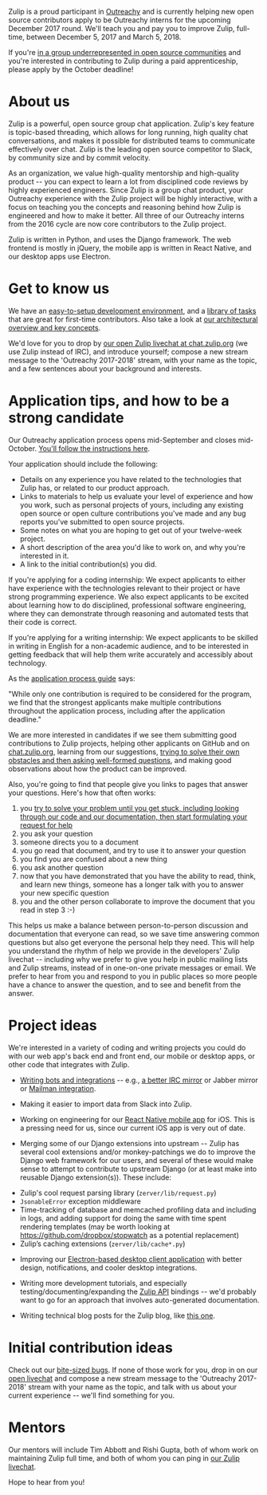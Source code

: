 Zulip is a proud participant in [Outreachy](https://www.gnome.org/outreachy/) and
is currently helping new open source contributors apply to be
Outreachy interns for the upcoming December 2017 round. We'll teach you and pay
you to improve Zulip, full-time, between December 5, 2017 and March 5,
2018.

If you're [in a group underrepresented in open source
communities](https://wiki.gnome.org/Outreachy#Eligibility) and you're
interested in contributing to Zulip during a paid apprenticeship,
please apply by the October deadline!

# About us

Zulip is a powerful, open source group chat application. Zulip's key feature
is topic-based threading, which allows for long running, high quality chat
conversations, and makes it possible for distributed teams to communicate
effectively over chat. Zulip is the leading open source competitor to Slack,
by community size and by commit velocity.

As an organization, we value high-quality mentorship and
high-quality product -- you can expect to learn a lot from
disciplined code reviews by highly experienced engineers. Since Zulip is a
group chat product, your Outreachy experience with the Zulip project will be
highly interactive, with a focus on teaching you the concepts and
reasoning behind how Zulip is engineered and how to make it better. All three
of our Outreachy interns from the 2016 cycle are now core contributors to the
Zulip project.

Zulip is written in Python, and uses the Django framework. The web frontend
is mostly in jQuery, the mobile app is written in React Native, and our
desktop apps use Electron.

# Get to know us

We have an [easy-to-setup development environment](http://zulip.readthedocs.io/en/latest/dev-overview.html),
and a [library of tasks](https://github.com/zulip/zulip/issues?q=is%3Aopen+is%3Aissue+label%3A%22bite+size%22)
that are great for first-time contributors.
Also take a look at [our architectural overview and key concepts](https://zulip.readthedocs.io/en/latest/architecture-overview.html#usage-assumptions-and-concepts).

We'd love for you to drop by [our open Zulip livechat at
chat.zulip.org](https://chat.zulip.org/#narrow/stream/Outreachy.202017-2018)
(we use Zulip instead of IRC), and introduce yourself; compose a new
stream message to the 'Outreachy 2017-2018' stream, with your name as
the topic, and a few sentences about your background and interests.

# Application tips, and how to be a strong candidate

Our Outreachy application process opens mid-September and closes
mid-October. [You'll follow the instructions
here](https://wiki.gnome.org/Outreachy#Application_Process).

Your application should include the following:

* Details on any experience you have related to the technologies that
  Zulip has, or related to our product approach.
* Links to materials to help us evaluate your level of experience and
  how you work, such as personal projects of yours, including any
  existing open source or open culture contributions you've made and
  any bug reports you've submitted to open source projects.
* Some notes on what you are hoping to get out of your twelve-week project.
* A short description of the area you'd like to work on, and why you're
  interested in it.
* A link to the initial contribution(s) you did.

If you're applying for a coding internship: We expect applicants to
either have experience with the technologies relevant to their project
or have strong programming experience.  We also expect applicants to
be excited about learning how to do disciplined, professional software
engineering, where they can demonstrate through reasoning and
automated tests that their code is correct.

If you're applying for a writing internship: We expect applicants to
be skilled in writing in English for a non-academic audience, and to
be interested in getting feedback that will help them write accurately
and accessibly about technology.

As the [application process
guide](https://wiki.gnome.org/Outreachy#Application_Process) says:

"While only one contribution is required to be considered for the
program, we find that the strongest applicants make multiple
contributions throughout the application process, including after the
application deadline."

We are more interested in candidates if we see them submitting good
contributions to Zulip projects, helping other applicants on GitHub
and on
[chat.zulip.org](https://chat.zulip.org/#narrow/stream/Outreachy.202017-2018/subject/Welcome),
learning from our suggestions, [trying to solve their own obstacles
and then asking well-formed
questions](https://blogs.akamai.com/2013/10/you-must-try-and-then-you-must-ask.html),
and making good observations about how the product can be improved.

Also, you're going to find that people give you links to pages that
answer your questions. Here's how that often works:

1) you [try to solve your problem until you get stuck, including
looking through our code and our documentation, then start formulating
your request for
help](https://blogs.akamai.com/2013/10/you-must-try-and-then-you-must-ask.html)
2) you ask your question
3) someone directs you to a document
4) you go read that document, and try to use it to answer your question
5) you find you are confused about a new thing
6) you ask another question
7) now that you have demonstrated that you have the ability to read,
think, and learn new things, someone has a longer talk with you to
answer your new specific question
8) you and the other person collaborate to improve the document that you
read in step 3 :-)

This helps us make a balance between person-to-person discussion and
documentation that everyone can read, so we save time answering common
questions but also get everyone the personal help they need. This will
help you understand the rhythm of help we provide in the developers'
Zulip livechat -- including why we prefer to give you help in public
mailing lists and Zulip streams, instead of in one-on-one private
messages or email. We prefer to hear from you and respond to you in
public places so more people have a chance to answer the question, and
to see and benefit from the answer.


# Project ideas

We're interested in a variety of coding and writing projects you could
do with our web app's back end and front end, our mobile or desktop
apps, or other code that integrates with Zulip.

* [Writing bots and
  integrations](https://zulip.readthedocs.io/en/latest/integration-guide.html)
  -- e.g., [a better IRC
  mirror](https://github.com/zulip/zulip/issues/249) or Jabber mirror
  or [Mailman integration](https://github.com/zulip/zulip/issues/959).

* Making it easier to import data from Slack into Zulip.

* Working on engineering for our
  [React Native mobile app](https://github.com/zulip/zulip-mobile) for
  iOS. This is a pressing need for us, since our current iOS app is
  very out of date.

* Merging some of our Django extensions into upstream -- Zulip has
  several cool extensions and/or monkey-patchings we do to improve the
  Django web framework for our users, and several of these would make
  sense to attempt to contribute to upstream Django (or at least make
  into reusable Django extension(s)). These include:

 - Zulip's cool request parsing library (`zerver/lib/request.py`)
 - `JsonableError` exception middleware
 - Time-tracking of database and memcached profiling data and
   including in logs, and adding support for doing the same with time
   spent rendering templates (may be worth looking at
   https://github.com/dropbox/stopwatch as a potential replacement)
 - Zulip’s caching extensions (`zerver/lib/cache*.py`)

* Improving our [Electron-based desktop client
  application](https://github.com/zulip/zulip-electron) with better
  design, notifications, and cooler desktop integrations.

* Writing more development tutorials, and especially
  testing/documenting/expanding the [Zulip API](https://zulipchat.com/api/)
  bindings -- we'd probably want to
  go for an approach that involves auto-generated documentation.

* Writing technical blog posts for the Zulip blog, like [this
  one](http://blog.zulip.org/2016/10/13/static-types-in-python-oh-mypy/).


# Initial contribution ideas

Check out our [bite-sized
bugs](https://github.com/zulip/zulip/labels/bite%20size). If none of
those work for you, drop in on our [open
livechat](https://chat.zulip.org/#narrow/stream/Outreachy.202017-2018)
and compose a new stream message to the 'Outreachy 2017-2018' stream
with your name as the topic, and talk with us about your current
experience -- we'll find something for you.


# Mentors

Our mentors will include Tim Abbott and Rishi Gupta, both of whom work
on maintaining Zulip full time, and both of whom you can ping in [our Zulip
livechat](https://chat.zulip.org/#narrow/stream/Outreachy.202017-2018).

Hope to hear from you!
